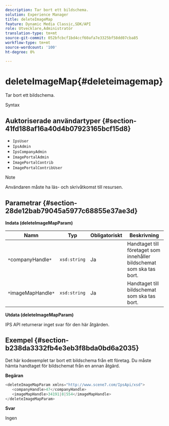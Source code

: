 ```yaml
---
description: Tar bort ett bildschema.
solution: Experience Manager
title: deleteImageMap
feature: Dynamic Media Classic,SDK/API
role: Utvecklare,Administratör
translation-type: tm+mt
source-git-commit: 052bfcbcf1bd4ccf60afa7e3325bf58dd07cba85
workflow-type: tm+mt
source-wordcount: '100'
ht-degree: 0%

---
```



# deleteImageMap{#deleteimagemap}

Tar bort ett bildschema.

Syntax

## Auktoriserade användartyper {#section-41fd188af16a40d4b07923165bcf15d8}

* `IpsUser`
* `IpsAdmin`
* `IpsCompanyAdmin`
* `ImagePortalAdmin`
* `ImagePortalContrib`
* `ImagePortalContribUser`

>[!NOTE]
>
>Användaren måste ha läs- och skrivåtkomst till resursen.

## Parametrar {#section-28de12bab79045a5977c68855e37ae3d}

**Indata (deleteImageMapParam)**

| Namn | Typ | Obligatoriskt | Beskrivning |
|---|---|---|---|
| `*`companyHandle`*` | `xsd:string` | Ja | Handtaget till företaget som innehåller bildschemat som ska tas bort. |
| `*`imageMapHandle`*` | `xsd:string` | Ja | Handtaget till bildschemat som ska tas bort. |

**Utdata (deleteImageMapParam)**

IPS API returnerar inget svar för den här åtgärden.

## Exempel {#section-b238da3332fb4e3eb3f8bda0bd6a2035}

Det här kodexemplet tar bort ett bildschema från ett företag. Du måste hämta handtaget för bildschemat från en annan åtgärd.

**Begäran**

```java
<deleteImageMapParam xmlns="http://www.scene7.com/IpsApi/xsd">
   <companyHandle>47</companyHandle>
   <imageMapHandle>34191|8|554</imageMapHandle>
</deleteImageMapParam>
```

**Svar**

Ingen

